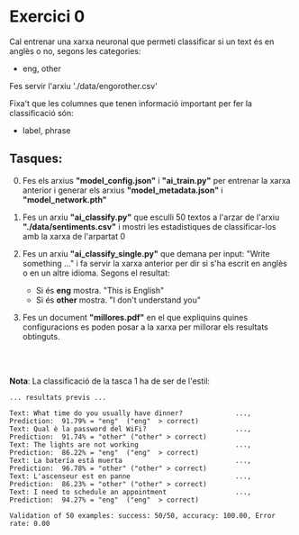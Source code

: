 # Exercici 0

Cal entrenar una xarxa neuronal que permeti classificar si un text és en anglès o no, segons les categories: 

- eng, other

Fes servir l'arxiu './data/engorother.csv'

Fixa't que les columnes que tenen informació important per fer la classificació són:

- label, phrase

## Tasques:

0) Fes els arxius **"model_config.json"** i **"ai_train.py"** per entrenar la xarxa anterior i generar els arxius **"model_metadata.json"** i **"model_network.pth"**

1) Fes un arxiu **"ai_classify.py"** que esculli 50 textos a l'arzar de l'arxiu **"./data/sentiments.csv"** i mostri les estadistiques de classificar-los amb la xarxa de l'arpartat 0

2) Fes un arxiu **"ai_classify_single.py"** que demana per input: "Write something ..." i fa servir la xarxa anterior per dir si s'ha escrit en anglès o en un altre idioma. Segons el resultat:

    - Si és **eng** mostra. "This is English"
    - Si és **other** mostra. "I don't understand you"

3) Fes un document **"millores.pdf"** en el que expliquins quines configuracions es poden posar a la xarxa per millorar els resultats obtinguts.

<br/><br/>

**Nota**: La classificació de la tasca 1 ha de ser de l'estil:

```text
... resultats previs ...

Text: What time do you usually have dinner?             ..., Prediction:  91.79% = "eng"  ("eng"  > correct)
Text: Qual è la password del WiFi?                      ..., Prediction:  91.74% = "other" ("other" > correct)
Text: The lights are not working                        ..., Prediction:  86.22% = "eng"  ("eng"  > correct)
Text: La batería está muerta                            ..., Prediction:  96.78% = "other" ("other" > correct)
Text: L'ascenseur est en panne                          ..., Prediction:  86.23% = "other" ("other" > correct)
Text: I need to schedule an appointment                 ..., Prediction:  94.27% = "eng"  ("eng"  > correct)

Validation of 50 examples: success: 50/50, accuracy: 100.00, Error rate: 0.00
```